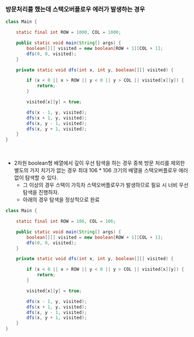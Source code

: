 ### 방문처리를 했는데 스택오버플로우 에러가 발생하는 경우

```Java
class Main {

    static final int ROW = 1000, COL = 1000;

    public static void main(String[] args) {
        boolean[][] visited = new boolean[ROW + 1][COL + 1];
        dfs(0, 0, visited);
    }

    private static void dfs(int x, int y, boolean[][] visited) {

        if (x < 0 || x > ROW || y < 0 || y > COL || visited[x][y]) {
            return;
        }

        visited[x][y] = true;

        dfs(x - 1, y, visited);
        dfs(x + 1, y, visited);
        dfs(x, y - 1, visited);
        dfs(x, y + 1, visited);
    }
}

```

<br>

+ 2차원 boolean형 배열에서 깊이 우선 탐색을 하는 경우 중복 방문 처리를 제외한 별도의 가지 치기가 없는 경우 최대 106 * 106 크기의 배열을 스택오버플로우 에러 없이 탐색할 수 있다.
  + 그 이상의 경우 스택이 가득차 스택오버플로우가 발생하므로 필요 시 너비 우선 탐색을 진행하자.
  + 아래의 경우 탐색을 정상적으로 완료

```Java
class Main {

    static final int ROW = 106, COL = 106;

    public static void main(String[] args) {
        boolean[][] visited = new boolean[ROW + 1][COL + 1];
        dfs(0, 0, visited);
    }

    private static void dfs(int x, int y, boolean[][] visited) {

        if (x < 0 || x > ROW || y < 0 || y > COL || visited[x][y]) {
            return;
        }

        visited[x][y] = true;

        dfs(x - 1, y, visited);
        dfs(x + 1, y, visited);
        dfs(x, y - 1, visited);
        dfs(x, y + 1, visited);
    }
}
```
